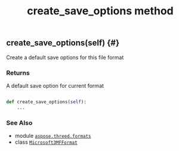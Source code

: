 ﻿---
title: create_save_options method
second_title: Aspose.3D for Python via .NET API References
description: 
type: docs
weight: 30
url: /python-net/aspose.threed.formats/microsoft3mfformat/create_save_options/
is_root: false
---

## create_save_options(self) {#}

Create a default save options for this file format


### Returns 


A default save option for current format


```python

def create_save_options(self):
    ...
```





### See Also
* module [`aspose.threed.formats`](../../)
* class [`Microsoft3MFFormat`](/3d/python-net/aspose.threed.formats/microsoft3mfformat)
